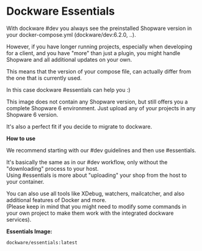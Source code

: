 # Dockware Essentials

With dockware \#dev you always see the preinstalled Shopware version in your docker-compose.yml \(dockware/dev:6.2.0, ..\).

However, if you have longer running projects, especially when developing for a client, and you have "more" than just a plugin, you might handle Shopware and all additional updates on your own.

This means that the version of your compose file, can actually differ from the one that is currently used.

In this case dockware \#essentials can help you :\)

This image does not contain any Shopware version, but still offers you a complete Shopware 6 environment. Just upload any of your projects in any Shopware 6 version.

It's also a perfect fit if you decide to migrate to dockware.

**How to use**

We recommend starting with our \#dev guidelines and then use \#essentials.  
  
It's basically the same as in our \#dev workflow, only without the "downloading" process to your host.  
Using \#essentials is more about "uploading" your shop from the host to your container.  
  
You can also use all tools like XDebug, watchers, mailcatcher, and also additional features of Docker and more.  
\(Please keep in mind that you might need to modify some commands in your own project to make them work with the integrated dockware services\).  
  
**Essentials Image:**

```text
dockware/essentials:latest
```

